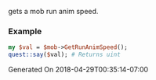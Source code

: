 gets a mob run anim speed.
### Example

```perl
my $val = $mob->GetRunAnimSpeed();
quest::say($val); # Returns uint
```


Generated On 2018-04-29T00:35:14-07:00